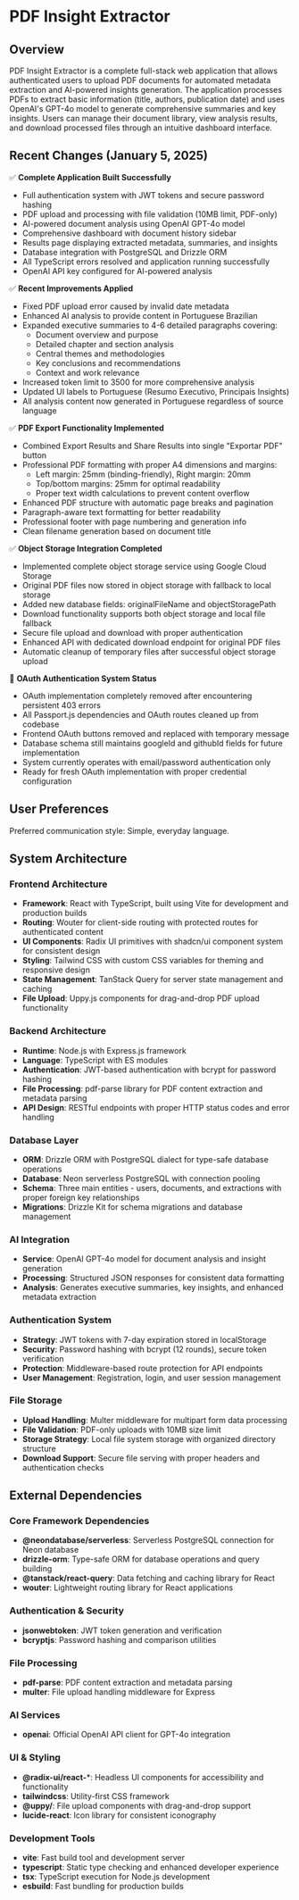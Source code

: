 # PDF Insight Extractor

## Overview

PDF Insight Extractor is a complete full-stack web application that allows authenticated users to upload PDF documents for automated metadata extraction and AI-powered insights generation. The application processes PDFs to extract basic information (title, authors, publication date) and uses OpenAI's GPT-4o model to generate comprehensive summaries and key insights. Users can manage their document library, view analysis results, and download processed files through an intuitive dashboard interface.

## Recent Changes (January 5, 2025)

✅ **Complete Application Built Successfully**
- Full authentication system with JWT tokens and secure password hashing
- PDF upload and processing with file validation (10MB limit, PDF-only)
- AI-powered document analysis using OpenAI GPT-4o model
- Comprehensive dashboard with document history sidebar
- Results page displaying extracted metadata, summaries, and insights
- Database integration with PostgreSQL and Drizzle ORM
- All TypeScript errors resolved and application running successfully
- OpenAI API key configured for AI-powered analysis

✅ **Recent Improvements Applied**
- Fixed PDF upload error caused by invalid date metadata
- Enhanced AI analysis to provide content in Portuguese Brazilian
- Expanded executive summaries to 4-6 detailed paragraphs covering:
  - Document overview and purpose
  - Detailed chapter and section analysis
  - Central themes and methodologies
  - Key conclusions and recommendations
  - Context and work relevance
- Increased token limit to 3500 for more comprehensive analysis
- Updated UI labels to Portuguese (Resumo Executivo, Principais Insights)
- All analysis content now generated in Portuguese regardless of source language

✅ **PDF Export Functionality Implemented**
- Combined Export Results and Share Results into single "Exportar PDF" button
- Professional PDF formatting with proper A4 dimensions and margins:
  - Left margin: 25mm (binding-friendly), Right margin: 20mm
  - Top/bottom margins: 25mm for optimal readability
  - Proper text width calculations to prevent content overflow
- Enhanced PDF structure with automatic page breaks and pagination
- Paragraph-aware text formatting for better readability
- Professional footer with page numbering and generation info
- Clean filename generation based on document title

✅ **Object Storage Integration Completed**
- Implemented complete object storage service using Google Cloud Storage
- Original PDF files now stored in object storage with fallback to local storage
- Added new database fields: originalFileName and objectStoragePath
- Download functionality supports both object storage and local file fallback
- Secure file upload and download with proper authentication
- Enhanced API with dedicated download endpoint for original PDF files
- Automatic cleanup of temporary files after successful object storage upload

🔄 **OAuth Authentication System Status**
- OAuth implementation completely removed after encountering persistent 403 errors
- All Passport.js dependencies and OAuth routes cleaned up from codebase
- Frontend OAuth buttons removed and replaced with temporary message
- Database schema still maintains googleId and githubId fields for future implementation
- System currently operates with email/password authentication only
- Ready for fresh OAuth implementation with proper credential configuration

## User Preferences

Preferred communication style: Simple, everyday language.

## System Architecture

### Frontend Architecture
- **Framework**: React with TypeScript, built using Vite for development and production builds
- **Routing**: Wouter for client-side routing with protected routes for authenticated content
- **UI Components**: Radix UI primitives with shadcn/ui component system for consistent design
- **Styling**: Tailwind CSS with custom CSS variables for theming and responsive design
- **State Management**: TanStack Query for server state management and caching
- **File Upload**: Uppy.js components for drag-and-drop PDF upload functionality

### Backend Architecture
- **Runtime**: Node.js with Express.js framework
- **Language**: TypeScript with ES modules
- **Authentication**: JWT-based authentication with bcrypt for password hashing
- **File Processing**: pdf-parse library for PDF content extraction and metadata parsing
- **API Design**: RESTful endpoints with proper HTTP status codes and error handling

### Database Layer
- **ORM**: Drizzle ORM with PostgreSQL dialect for type-safe database operations
- **Database**: Neon serverless PostgreSQL with connection pooling
- **Schema**: Three main entities - users, documents, and extractions with proper foreign key relationships
- **Migrations**: Drizzle Kit for schema migrations and database management

### AI Integration
- **Service**: OpenAI GPT-4o model for document analysis and insight generation
- **Processing**: Structured JSON responses for consistent data formatting
- **Analysis**: Generates executive summaries, key insights, and enhanced metadata extraction

### Authentication System
- **Strategy**: JWT tokens with 7-day expiration stored in localStorage
- **Security**: Password hashing with bcrypt (12 rounds), secure token verification
- **Protection**: Middleware-based route protection for API endpoints
- **User Management**: Registration, login, and user session management

### File Storage
- **Upload Handling**: Multer middleware for multipart form data processing
- **File Validation**: PDF-only uploads with 10MB size limit
- **Storage Strategy**: Local file system storage with organized directory structure
- **Download Support**: Secure file serving with proper headers and authentication checks

## External Dependencies

### Core Framework Dependencies
- **@neondatabase/serverless**: Serverless PostgreSQL connection for Neon database
- **drizzle-orm**: Type-safe ORM for database operations and query building
- **@tanstack/react-query**: Data fetching and caching library for React
- **wouter**: Lightweight routing library for React applications

### Authentication & Security
- **jsonwebtoken**: JWT token generation and verification
- **bcryptjs**: Password hashing and comparison utilities

### File Processing
- **pdf-parse**: PDF content extraction and metadata parsing
- **multer**: File upload handling middleware for Express

### AI Services
- **openai**: Official OpenAI API client for GPT-4o integration

### UI & Styling
- **@radix-ui/react-***: Headless UI components for accessibility and functionality
- **tailwindcss**: Utility-first CSS framework
- **@uppy/**: File upload components with drag-and-drop support
- **lucide-react**: Icon library for consistent iconography

### Development Tools
- **vite**: Fast build tool and development server
- **typescript**: Static type checking and enhanced developer experience
- **tsx**: TypeScript execution for Node.js development
- **esbuild**: Fast bundling for production builds